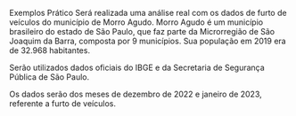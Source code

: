 Exemplos Prático
Será realizada uma análise real com os dados de furto de veículos do município de Morro Agudo.
Morro Agudo é um município brasileiro do estado de São Paulo, que faz parte da Microrregião de São Joaquim da Barra, composta por 9 municípios. Sua população em 2019 era de 32.968 habitantes.

Serão utilizados dados oficiais do IBGE e da Secretaria de Segurança Pública de São Paulo.

Os dados serão dos meses de dezembro de 2022 e janeiro de 2023, referente a furto de veículos.
